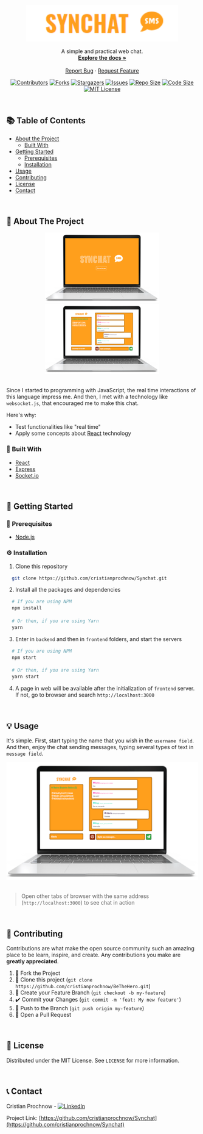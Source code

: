 <!-- PROJECT LOGO -->
<p align="center">
  <a href="https://github.com/cristianprochnow/Synchat">
    <img src=".github/logo.png" alt="Logo" width="400">
  </a>

  <p align="center">
    A simple and practical web chat.
    <br />
    <a href="https://github.com/cristianprochnow/Synchat"><strong>Explore the docs »</strong></a>
    <br />
    <br />
    <a href="https://github.com/cristianprochnow/Synchat/issues">Report Bug</a>
    ·
    <a href="https://github.com/cristianprochnow/Synchat/issues">Request Feature</a>
  </p>
</p>

<!-- PROJECT SHIELDS -->
<!--
*** I'm using markdown "reference style" links for readability.
*** Reference links are enclosed in brackets [ ] instead of parentheses ( ).
*** See the bottom of this document for the declaration of the reference variables
*** for contributors-url, forks-url, etc. This is an optional, concise syntax you may use.
*** https://www.markdownguide.org/basic-syntax/#reference-style-links
-->
<div align="center">

  [![Contributors][contributors-shield]][contributors-url]
  [![Forks][forks-shield]][forks-url]
  [![Stargazers][stars-shield]][stars-url]
  [![Issues][issues-shield]][issues-url]
  [![Repo Size][repo-size-shield]][repo-size-url]
  [![Code Size][code-size-shield]][code-size-url]
  [![MIT License][license-shield]][license-url]

</div>
<br />

<!-- TABLE OF CONTENTS -->
<h2>📚 Table of Contents</h2>

* [About the Project](#about-the-project)
  * [Built With](#built-with)
* [Getting Started](#getting-started)
  * [Prerequisites](#prerequisites)
  * [Installation](#installation)
* [Usage](#usage)
* [Contributing](#contributing)
* [License](#license)
* [Contact](#contact)

<br />

<!-- ABOUT THE PROJECT -->
<h2 id="about-the-project">📖 About The Project</h2>

<div align="center">
  <a href="./.github/notebook-home-screen.png">
    <img
      src="./.github/notebook-home-screen.png"
      alt="Synchat Home Screen"
      width="300"
    />
  </a>
  <a href="./.github/notebook-chat-without-name.png">
    <img
      src="./.github/notebook-chat-without-name.png"
      alt="Synchat Chat Screen"
      width="300"
    />
  </a>
</div>

<br />

Since I started to programming with JavaScript, the real time interactions of this language impress me. And then, I met with a technology like `websocket.js`, that encouraged me to make this chat.

Here's why:
* Test functionalities like "real time"
* Apply some concepts about [React](https://github.com/facebook/react) technology



<h3 id="built-with">🔧 Built With</h3>

* [React](https://github.com/facebook/react)
* [Express](https://github.com/expressjs/express)
* [Socket.io](https://github.com/socketio/socket.io)

<br />

<!-- GETTING STARTED -->
<h2 id="getting-started">🚀 Getting Started</h2>

<h3 id="prerequisites">📝 Prerequisites</h3>

* [Node.js](https://nodejs.org/en/download/package-manager/)

<h3 id="installation">⚙️ Installation</h3>

1. Clone this repository

```sh
  git clone https://github.com/cristianprochnow/Synchat.git
```

2. Install all the packages and dependencies

```sh
  # If you are using NPM
  npm install

  # Or then, if you are using Yarn
  yarn
```

3. Enter in `backend` and then in `frontend` folders, and start the servers

```sh
  # If you are using NPM
  npm start

  # Or then, if you are using Yarn
  yarn start
```

4. A page in web will be available after the initialization of `frontend` server. If not, go to browser and search `http://localhost:3000`

<br />

<!-- USAGE EXAMPLES -->
<h2 id="usage">💡 Usage</h2>

It's simple. First, start typing the name that you wish in the `username field`. And then, enjoy the chat sending messages, typing several types of text in `message field`.

<div align="center">
  <a href="./.github/notebook-chat-with-name.png">
    <img
      src="./.github/notebook-chat-with-name.png"
      alt="Synchat Chat Screen"
    />
  </a>
</div>

<br />

> Open other tabs of browser with the same address (`http://localhost:3000`) to see chat in action


<br />

<!-- CONTRIBUTING -->
<h2 id="contributing">🔗 Contributing</h2>

Contributions are what make the open source community such an amazing place to be learn, inspire, and create. Any contributions you make are **greatly appreciated**.

1. 🍴 Fork the Project
2. 👯 Clone this project (`git clone https://github.com/cristianprochnow/BeTheHero.git`)
3. 🔀 Create your Feature Branch (`git checkout -b my-feature`)
4. ✔️ Commit your Changes (`git commit -m 'feat: My new feature'`)
5. 📌 Push to the Branch (`git push origin my-feature`)
6. 🔁 Open a Pull Request

<br />

<!-- LICENSE -->
<h2 id="license">📜 License</h2>

Distributed under the MIT License. See `LICENSE` for more information.

<br />

<!-- CONTACT -->
<h2 id="contact">📞 Contact</h2>

Cristian Prochnow - [![LinkedIn][linkedin-shield]][linkedin-url]

Project Link: [https://github.com/cristianprochnow/Synchat](https://github.com/cristianprochnow/Synchat)

<!-- MARKDOWN LINKS & IMAGES -->
<!-- https://www.markdownguide.org/basic-syntax/#reference-style-links -->
[contributors-shield]: https://img.shields.io/github/contributors/cristianprochnow/Synchat.svg?style=flat
[contributors-url]: https://github.com/cristianprochnow/Synchat/graphs/contributors
[forks-shield]: https://img.shields.io/github/forks/cristianprochnow/Synchat.svg?style=flat
[forks-url]: https://github.com/cristianprochnow/Synchat/network/members
[stars-shield]: https://img.shields.io/github/stars/cristianprochnow/Synchat.svg?style=flat
[stars-url]: https://github.com/cristianprochnow/Synchat/stargazers
[issues-shield]: https://img.shields.io/github/issues/cristianprochnow/Synchat.svg?style=flat
[issues-url]: https://github.com/cristianprochnow/Synchat/issues
[license-shield]: https://img.shields.io/github/license/cristianprochnow/Synchat.svg?style=flat
[license-url]: https://github.com/cristianprochnow/Synchat/blob/master/LICENSE.txt
[repo-size-shield]: https://img.shields.io/github/repo-size/cristianprochnow/Synchat.svg?style=flat
[repo-size-url]: https://github.com/cristianprochnow/Synchat
[code-size-shield]: https://img.shields.io/github/languages/code-size/cristianprochnow/Synchat
[code-size-url]: https://github.com/cristianprochnow/Synchat
[linkedin-shield]: https://img.shields.io/badge/-LinkedIn-black.svg?style=flat&logo=linkedin&colorB=0077b4
[linkedin-url]: https://www.linkedin.com/in/cristianprochnow
[product-screenshot]: assets/notebook-chat-screen.png
